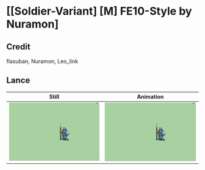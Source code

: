 # [\[Soldier-Variant\] \[M\] FE10-Style by Nuramon]

## Credit

flasuban, Nuramon, Leo_link
	
## Lance

| Still | Animation |
| :---: | :-------: |
| ![Lance still](./Lance_000.png) | ![Lance animation](./Lance.gif) |
